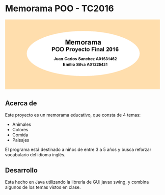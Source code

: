 # Memorama POO - TC2016
![title](tools/title.png)
## Acerca de
Este proyecto es un memorama educativo, que consta de 4 temas:
- Animales
- Colores
- Comida
- Paisajes

El programa está destinado a niños de entre 3 a 5 años y busca reforzar vocabulario del idioma inglés.

## Desarrollo
Esta hecho en Java utilizando la librería de GUI javax swing, y combina algunos de los temas vistos en clase.
